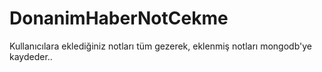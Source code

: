 # DonanimHaberNotCekme
Kullanıcılara eklediğiniz notları tüm  gezerek, eklenmiş notları mongodb'ye   kaydeder..
